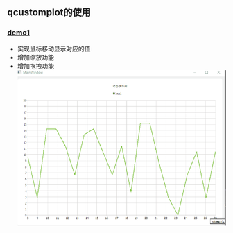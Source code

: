 
## qcustomplot的使用

### [demo1](https://github.com/neilyoguo/qt/tree/main/chart/myChart)
* 实现鼠标移动显示对应的值<br>
* 增加缩放功能<br>
* 增加拖拽功能<br>
![](https://github.com/neilyoguo/qt/blob/main/chart/gif/chart.gif)
